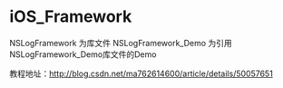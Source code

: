 # iOS_Framework

NSLogFramework        为库文件
NSLogFramework_Demo   为引用NSLogFramework_Demo库文件的Demo

教程地址：http://blog.csdn.net/ma762614600/article/details/50057651
